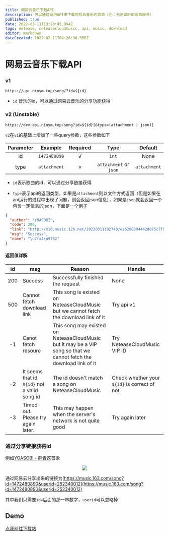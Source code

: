 ```yaml
---
title: 网易云音乐下载API
description: 可以通过调用API来下载网易云音乐的歌曲（注：无法试听的歌曲除外）
published: true
date: 2022-03-11T13:20:45.994Z
tags: netease, neteasecloudmusic, api, music, download
editor: markdown
dateCreated: 2022-02-11T04:26:38.356Z
---
```


# 网易云音乐下载API

### v1

`https://api.ninym.top/song/?id=${id}`

- `id` 音乐的id，可以通过网易云音乐的分享功能获得

### v2 (Unstable)

`https://dev.api.ninym.top/song?id=${id}[&type=(attachment | json)]`

`v2`在`v1`的基础上增加了一些query参数，这些参数如下

<div align='center'>

| Parameter | Example | Required | Type | Default |
|:--:|:--:|:--:|:--:|:--:|
| id | `1472480890` | √ | `int` | None |
| type | `attachment` | × |	`attachment` or `json` | `attachment` |

 </div>
  
- `id`表示歌曲的id，可以通过分享链接获得

- `type`表示api的返回类型，如果是`attachment`则以文件方式返回（但是如果在api运行的过程中出现了问题，则会返回json信息），如果是`json`就会返回一个包含一定信息的json，下面是一个例子

```json
{
  "author": "YOASOBI", 
  "code": 200, 
  "link": "http://m10.music.126.net/20220311192740/ea6280394442dd75c7f54ab34955bf4a/ymusic/obj/w5zDlMODwrDDiGjCn8Ky/3695407857/774f/d95c/a844/40a2fce4c5077965a13c50d212f1a96a.mp3", 
  "msg": "Success", 
  "name": "\u7fa4\u9752"
}
```

#### 返回值详解

| id | msg | Reason | Handle |
|:--:|---|---|---|
| 200 | Success | Successfully finished the request | None |
| 500 | Cannot fetch download link | This song is existed on NeteaseCloudMusic but we cannot fetch the download link of it | Try api v1 |
| -1 | Canot fetch resoure | This song may existed on NeteaseCloudMusic but it may be a VIP song so that we cannot fetch the download link of it | Try NeteaseCloudMusic VIP :D |
| -2 | It seems that id `${id}` not a valid song id | The id doesn't match a song on NeteaseCloudMusic | Check whether your `${id}` is correct of not |
| -3 | Timed out. Please try again later. | This may happen when the server's network is not quite good | Try again later |

### 通过分享链接获得id

例如[YOASOBI - 群青](https://music.163.com/song?id=1472480890&userid=252340012)这首歌

<div align='center'>
<img src='https://user-images.githubusercontent.com/28426291/153539463-24515417-4eb9-48b0-8c82-130649e40a9b.png' desc='获得网易云分享链接' />
</div>

通过网易云分享出来的链接为[https://music.163.com/song?id=1472480890&userid=252340012](https://music.163.com/song?id=1472480890&userid=252340012)

其中我们只需要`id=`后面的那一串数字，`userid`可以忽略掉



## Demo

[点我前往下载站](https://music.ninym.top)
